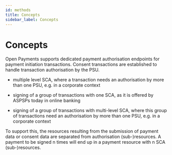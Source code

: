 ```yaml
---
id: methods
title: Concepts
sidebar_label: Concepts
---
```

# Concepts

Open Payments supports dedicated payment authorisation endpoints for payment initiation transactions.
Consent transactions are established to handle transaction authorisation by the PSU. 

* multiple level SCA, where a transaction needs an authorisation by more than one PSU, e.g. in a corporate context

* signing of a group of transactions with one SCA, as it is offered by ASPSPs today in online banking

* signing of a group of transactions with multi-level SCA, where this group of transactions need an authorisation by more than one PSU, e.g. in a corporate context

To support this, the resources resulting from the submission of payment data or consent data are separated from authorisation (sub-)resources. A payment to be signed n times  will end up in a payment resource with n SCA (sub-)resources.